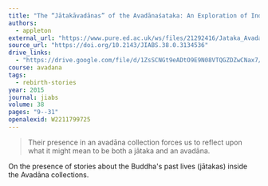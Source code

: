 ```yaml
---
title: "The “Jātakāvadānas” of the Avadānaśataka: An Exploration of Indian Buddhist Narrative Genres"
authors:
  - appleton
external_url: "https://www.pure.ed.ac.uk/ws/files/21292416/Jataka_Avadanas_of_the_Avadanasataka_AFV.pdf"
source_url: "https://doi.org/10.2143/JIABS.38.0.3134536"
drive_links:
  - "https://drive.google.com/file/d/1ZsSCNGt9eADtO9E9N08VTQGZDZwCNax7/view?usp=drivesdk"
course: avadana
tags:
  - rebirth-stories
year: 2015
journal: jiabs
volume: 38
pages: "9--31"
openalexid: W2211799725
---
```


> Their presence in an avadāna collection forces us to reflect upon what it
might mean to be both a jātaka and an avadāna.

On the presence of stories about the Buddha's past lives (jātakas) inside the Avadāna collections.
